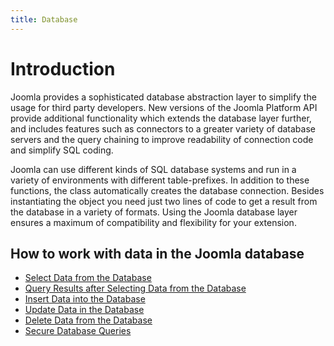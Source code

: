 ```yaml
---
title: Database
---
```


Introduction
============

Joomla provides a sophisticated database abstraction layer to simplify the usage for third party developers. New versions of the Joomla Platform API provide additional functionality which extends the database layer further, and includes features such as connectors to a greater variety of database servers and the query chaining to improve readability of connection code and simplify SQL coding.

Joomla can use different kinds of SQL database systems and run in a variety of environments with different table-prefixes. In addition to these functions, the class automatically creates the database connection. Besides instantiating the object you need just two lines of code to get a result from the database in a variety of formats. Using the Joomla database layer ensures a maximum of compatibility and flexibility for your extension.

## How to work with data in the Joomla database
- [Select Data from the Database](select-data.md)
- [Query Results after Selecting Data from the Database](query-results.md)
- [Insert Data into the Database](insert-data.md)
- [Update Data in the Database](update-data.md)
- [Delete Data from the Database](delete-data.md)
- [Secure Database Queries](../../security/secure-db-queries.md)